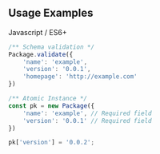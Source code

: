 <div id="usage-examples" class="link-padding-top"
    style="margin-top: -3rem;">
<div>

## Usage Examples

<el-title-code>Javascript / ES6+</el-title-code>
```js
/** Schema validation */
Package.validate({
    'name': 'example',
    'version': '0.0.1',
    'homepage': 'http://example.com'
})

/** Atomic Instance */
const pk = new Package({
    'name': 'example', // Required field
    'version': '0.0.1' // Required field
})

pk['version'] = '0.0.2';
```